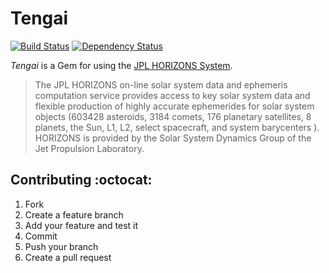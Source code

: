 # Tengai

[![Build Status](https://travis-ci.org/zacstewart/tengai.png?branch=master)](https://travis-ci.org/zacstewart/tengai)
[![Dependency Status](https://gemnasium.com/zacstewart/tengai.png)](https://gemnasium.com/zacstewart/tengai)

_Tengai_ is a Gem for using the [JPL HORIZONS System][1].

> The JPL HORIZONS on-line solar system data and ephemeris computation
> service provides access to key solar system data and flexible
> production of highly accurate ephemerides for solar system objects
> (603428 asteroids, 3184 comets, 176 planetary satellites, 8 planets,
> the Sun, L1, L2, select spacecraft, and system barycenters ). HORIZONS
> is provided by the Solar System Dynamics Group of the Jet Propulsion Laboratory.

[1]: http://ssd.jpl.nasa.gov/?horizons

## Contributing :octocat:

1. Fork
2. Create a feature branch
3. Add your feature and test it
4. Commit
5. Push your branch
6. Create a pull request
